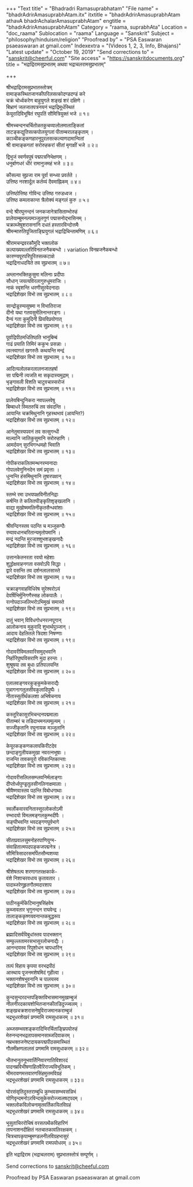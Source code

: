 +++
"Text title" = "Bhadradri Ramasuprabhatam"
"File name" = "bhadrAdrirAmasuprabhAtam.itx"
itxtitle = "bhadrAdrirAmasuprabhAtam athavA bhadrAchalarAmasuprabhAtam"
engtitle = "bhadrAdrirAmasuprabhAtam"
Category = "raama, suprabhAta"
Location = "doc_raama"
Sublocation = "raama"
Language = "Sanskrit"
Subject = "philosophy/hinduism/religion"
"Proofread by" = "PSA Easwaran psaeaswaran at gmail.com"
Indexextra = "(Videos 1, 2, 3, Info, Bhajans)"
"Latest update" = "October 19, 2019"
"Send corrections to" = "sanskrit@cheerful.com"
"Site access" = "https://sanskritdocuments.org"
title = "भद्राद्रिरामसुप्रभातम् अथवा भद्राचलरामसुप्रभातम्"

+++
  
 श्रीभद्राद्रिरामसुप्रभातस्तोत्रम्   
वामाङ्कस्थितजानकीपरिलसत्कोदण्डदण्डं करे  
     चक्रं चोर्ध्वकरेण बाहुयुगले शङ्खं शरं दक्षिणे ।  
बिभ्राणं जलजातपत्रनयनं भद्राद्रिमूर्धस्थितं  
     केयूरादिविभूषितं रघुपतिं सौमित्रियुक्तं भजे ॥ १॥  
  
श्रीमच्चन्दनचर्चितोन्नतकुचव्यालोलमालाङ्कितां  
     ताटङ्कद्युतिसत्कपोलयुगलां पीताम्बरालङ्कृताम् ।  
काञ्चीकङ्कणहारनूपुरलसत्कल्याणदामान्वितां  
     श्री वामाङ्कगतां सरोरुहकरां सीतां मृगाक्षीं भजे ॥ २॥  
  
द्विभुजं स्वर्णवपुषं पद्मपत्रनिभेक्षणम् ।  
धनुर्बाणधरं धीरं रामानुजमहं भजे ॥ ३॥  
  
कौसल्या सुप्रजा राम पूर्वा सन्ध्या प्रवर्तते ।  
उत्तिष्ठ नरशार्दूल कर्तव्यं दैवमाह्निकम् ॥ ४॥  
  
उत्तिष्ठोत्तिष्ठ गोविन्द उत्तिष्ठ गरुडध्वज ।  
उत्तिष्ठ कमलाकान्त त्रैलोक्यं मङ्गलं कुरु ॥ ५॥  
  
वन्दे श्रीरघुनन्दनं जनकजानेत्रासिताम्भोरुहं  
     प्रालेयाम्बुमनल्पमञ्जुलगुणं पद्मासनोद्भासिनम् ।  
चक्राब्जेषुशरासनानि दधतं हस्तारविन्दोत्तमैः  
     श्रीमन्मारुतिपूजिताङ्घ्रियुगलं भद्राद्रिचिन्तामणिम् ॥ ६॥  
  
श्रीरामचन्द्रवरकौमुदि भक्तलोक  
     कल्पाख्यवल्लरिविनतजनैकबन्धो ।  variation  विनम्रजनैकबन्धो  
कारुण्यपूरपरिपूरितसत्कटाक्षे  
     भद्राद्रिनाधदयिते तव सुप्रभातम् ॥ ७॥  
  
अम्लानभक्तिकुसुमा मलिनाः प्रदीपाः  
     सौधान् जयत्यविरलागुरुधूमराजिः ।  
नाकं स्वृशन्ति धरणीसुरवेदनादाः  
     भद्राद्रिशेखर विभो तव सुप्रभातम् ॥ ८॥  
  
सान्द्रोडुरम्यसुषमा न विभातिराजा  
     दीनो यथा गतवसुर्मलिनान्तरङ्गः ।  
दैन्यं गता कुमुदिनी प्रियविप्रयोगात्  
     भद्राद्रिशेखर विभो तव सुप्रभातम् ॥ ९॥  
  
पूर्वाद्रिपीठमधितिष्ठति भानुबिम्बं  
     गाढं प्रयाति तिमिरं ककुभः प्रसन्नाः ।  
त्वत्स्वागतं खगरुतैः कथयन्ति मन्द्रं  
     भद्राद्रिशेखर विभो तव सुप्रभातम् ॥ १०॥  
  
आदित्यलोलकरलालनजातहर्षा  
     सा पद्मिनी त्यजति मा सकृदास्यमुद्राम् ।  
भृङ्गावली विशति चाटुवचास्सरोजं  
     भद्राद्रिशेखर विभो तव सुप्रभातम् ॥ ११॥  
  
प्रालेयबिन्दुनिकरा नवपल्लवेषु  
     बिम्बाधरे स्मितरुचिं तव संवदन्ति ।  
आयान्ति चक्रमिथुनानि गृहस्थभावं  (आयन्ति?)  
     भद्राद्रिशेखर विभो तव सुप्रभातम् ॥ १२॥  
  
आनेतुमास्यपवनं तव सत्सुगन्धी  
     माल्यानि जातिकुसुमानि सरोरुहाणि ।  
आमर्दयन् सुरभिगन्धमहो भिवाति  
     भद्राद्रिशेखर विभो तव सुप्रभातम् ॥ १३॥  
  
गोपीकराकलितमन्थनरम्यनादाः  
     गोपालवेणुनिनदेन समं प्रवृत्ताः ।  
धुन्वन्ति हंसमिथुनानि तुषारपक्षान्  
     भद्राद्रिशेखर विभो तव सुप्रभातम् ॥ १४॥  
  
स्तम्भे रमा उभयपक्षविनीतनिद्राः  
     कर्षन्ति ते कलितघीङ्कृतिशृङ्खलानि ।  
वाद्या मुखोष्ममलिनीकृतसैन्धवांशाः  
     भद्राद्रिशेखर विभो तव सुप्रभातम् ॥ १५॥  
  
श्रीवन्दिनस्तव पठन्ति च मञ्जुकण्ठैः  
     रम्यावधानचरितान्यमृतोपमानि ।  
मन्द्रं नदन्ति मुरजाश्शुभशङ्खनादैः  
     भद्राद्रिशेखर विभो तव सुप्रभातम् ॥ १६॥  
  
उत्तानकेतनरता रवयो महेशाः  
     शुद्धोक्षवाहनगता वसवोऽपि सिद्धाः ।  
द्वारे वसन्ति तव दर्शनलालसास्ते  
     भद्राद्रिशेखर विभो तव सुप्रभातम् ॥ १७॥  
  
 चक्राङ्गवाहविधिरेष सुरेश्वरोऽयं  
     देवर्षिभिर्मुनिगणैस्सह लोकपालैः ।  
रत्नोपदाञ्जलिभरोऽभिमुखं समास्ते  
     भद्राद्रिशेखर विभो तव सुप्रभातम् ॥ १९॥  
  
दातुं भवान् विविधगोधनरत्नपूगान्  
     आलोकनाय मुकुरादि शुभार्थपुञ्जान् ।  
आदाय देहलितले त्रिदशा निषण्णाः  
     भद्राद्रिशेखर विभो तव सुप्रभातम् ॥ १९॥  
  
गोदावरीविमलवारिसमुद्भवानि  
     निर्हारिपुष्पविसराणि मुदा हरन्तः ।  
शुश्रूषया तव बुधाः प्रतिपालयन्ति  
     भद्राद्रिशेखर विभो तव सुप्रभातम् ॥ २०॥  
  
एलालवङ्गवरकुङ्कुमकेसराद्यैः  
     पुन्नागनागतुलसीवकुलादिपुष्पैः ।  
नीतास्सुतीर्थकलशा अभिषेचनाय  
     भद्राद्रिशेखर विभो तव सुप्रभातम् ॥ २१॥  
  
कस्तूरिकासुरभिचन्दनपद्ममालाः  
     पीताम्बरं च तडिदाभमनल्पमूल्यम् ।  
सज्जीकृतानि रघुनायक मञ्जुलानि  
     भद्राद्रिशेखर विभो तव सुप्रभातम् ॥ २२॥  
  
केयूरकङ्कणकलापकिरीटदेव  
     छन्दाङ्गुलीयकमुखा नवरत्नभूषाः ।  
राजन्ति तावकपुरो रविकान्तिकान्ताः  
     भद्राद्रिशेखर विभो तव सुप्रभातम् ॥ २३॥  
  
गोदावरीसलिलसम्प्लवनिर्मलाङ्गाः  
     दीप्तोर्ध्वपुण्ड्रतुलसीनलिनाक्षमालाः ।  
श्रीवैष्णवास्तव पठन्ति विबोधगाथाः  
     भद्राद्रिशेखर विभो तव सुप्रभातम् ॥ २४॥  
  
स्वर्लोकवारवनितास्सुरलोकतोऽमी  
     रम्भादयो विमलमङ्गलकुम्भदीपैः ।  
सङ्घीभवन्ति भवदङ्गणपूर्वभागे  
     भद्राद्रिशेखर विभो तव सुप्रभातम् ॥ २५॥  
  
सीताप्रवालसुमनोहरपाणियुग्म-  
     संवाहितात्मपदपङ्कजपद्मनेत्र ।  
सौमित्रिसादरसमर्पितसौम्यशय्या  
     भद्राद्रिशेखर विभो तव सुप्रभातम् ॥ २६॥  
  
श्रीशेषतल्प शरणागतरक्षकार्क-  
     वंशे निशाचरवधाय कृतावतार ।  
पादाब्जरेणुहृतगौतमदारशाप  
     भद्राद्रिशेखर विभो तव सुप्रभातम् ॥ २७॥  
  
पाठीनकूर्मकिटिमानुषसिंहवेष  
     कुब्जावतार भृगुनन्दन राघवेन्द्र ।  
तालाङ्ककृष्णयवनान्तकबुद्धरूप  
     भद्राद्रिशेखर विभो तव सुप्रभातम् ॥ २८॥  
  
ब्रह्मादिसर्वविबुधांस्तव पादभक्तान्  
     सम्फुल्लतामरसभासुरलोचनाद्यैः ।  
आनन्दयस्व रिपुशोधन चापधारिन्  
     भद्राद्रिशेखर विभो तव सुप्रभातम् ॥ २९॥  
  
तल्पं विहाय कृपया वरभद्रपीठं  
     आस्थाय पूजनमशेषमिदं गृहीत्वा ।  
भक्तानशेषभुवनानि च पालयस्व  
     भद्राद्रिशेखर विभो तव सुप्रभातम् ॥ ३०॥  
  
कुन्दसुन्दरदन्तपङ्क्तिविभासमानमुखाम्बुजं  
     नीलनीरदकायशोभितजानकीतडिदुज्ज्वलम् ।  
शङ्खचक्रशरासनेषुविराजमानकराम्बुजं  
     भद्रभूधरशेखरं प्रणमामि रामसुधाकरम् ॥ ३१॥  
  
अब्जसम्भवशङ्करादिभिरर्चिताङ्घ्रिपयोरुहं  
     मेरुनन्दनभद्रतापसमानसाब्जदिवाकरम् ।  
नम्रभक्तजनेष्टदायकपद्मपीठसमास्थितं  
     गौतमीक्षणलालसं प्रणमामि रामसुधाकरम् ॥ ३२॥  
  
भीतभानुतनूभवार्तिनिवारणातिविशारदं  
     पादनम्रविभीषणाहितवैरिराज्यविभूतिकम् ।  
भीमरावणमत्तवारणसिंहमुत्तमविग्रहं  
     भद्रभूधरशेखरं प्रणमामि रामसुधाकरम् ॥ ३३॥  
  
घोरसंसृतिदुस्तराम्बुधि कुम्भवसम्भवसन्निभं  
     योगिवृन्दमनोऽरविन्दसुकेसरोज्ज्वलषट्पदम् ।  
भक्तलोकविलोचनामृतवर्तिकायितविग्रहं  
     भद्रभूधरशेखरं प्रणमामि रामसुधाकरम् ॥ ३४॥  
  
भूसुताचिररोचिषं वरसत्पथैकविहारिणं  
     तापनाशनदीक्षितं नतचातकावलिरक्षकम् ।  
चित्रचापकृपाम्बुमण्डलनीलविग्रहभासुरं  
     भद्रभूधरशेखरं प्रणमामि रामपयोधरम् ॥ ३५॥  
  
इति भद्राद्रिराम (भद्राचलराम) सुप्रभातस्तोत्रं सम्पूर्णम् ।  
  
  
Send corrections to sanskrit@cheeful.com  
  
Proofread by PSA Easwaran psaeaswaran at gmail.com  
  
